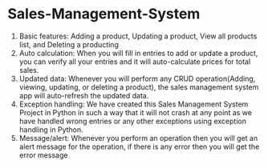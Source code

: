 # Sales-Management-System

1) Basic features: Adding a product, Updating a product, View all products list, and Deleting a producting
2) Auto calculation: When you will fill in entries to add or update a product, you can verify all your entries and it will auto-calculate prices for total sales.
3) Updated data: Whenever you will perform any CRUD operation(Adding, viewing, updating, or deleting a product), the sales management system app will auto-refresh the updated data.
4) Exception handling: We have created this Sales Management System Project in Python in such a way that it will not crash at any point as we have handled wrong entries or any other exceptions using exception handling in Python.
5) Message/alert: Whenever you perform an operation then you will get an alert message for the operation, if there is any error then you will get the error message
